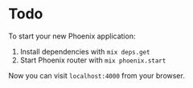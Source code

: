 # Todo

To start your new Phoenix application:

1. Install dependencies with `mix deps.get`
2. Start Phoenix router with `mix phoenix.start`

Now you can visit `localhost:4000` from your browser.
